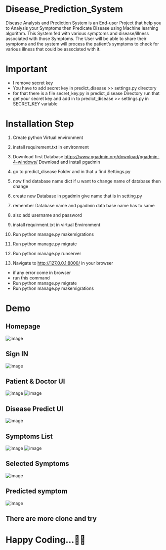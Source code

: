 # Disease_Prediction_System
Disease Analysis and Prediction System is an End-user Project that help you to Analysis your Symptoms then Predicate Disease using Machine learning algorithm. This System fed with various symptoms and disease/illness associated with those Symptoms. The User will be able to share their symptoms and the system will process the patient’s symptoms to check for various illness that could be associated with it.

# Important

- I remove secret key 
- You have to add secret key in predict_disease >> settings.py directory
- for that there is a file secret_key.py in predict_disease Directory run that
- get your secret key and add in to predict_disease >> settings.py in SECRET_KEY variable
# Installation Step
1) Create python Virtual environment
2) install requirement.txt in environment
3) Download first Database 
        https://www.pgadmin.org/download/pgadmin-4-windows/
        Download and install pgadmin

4) go to predict_disease Folder and in that u find Settings.py
5) now find database name dict if u want to change name of database then change 
6) create new Database in pgadmin give name that is in setting.py

7) remember Database name and pgadmin data base name has to same
8) also add username and password

9) install requirment.txt in virtual Environment

10) Run python manage.py makemigrations
11) Run python manage.py migrate

12) Run python manage.py runserver
13) Navigate to http://127.0.0.1:8000/ in your browser

- if any error come in browser 
- run this command
- Run python manage.py migrate
- Run python manage.py makemigrations


# Demo
## Homepage
![image](https://user-images.githubusercontent.com/76033628/178118477-61d1cb9b-766a-43d6-b087-7b968c184319.png)

## Sign IN
![image](https://user-images.githubusercontent.com/76033628/178118486-53db93ae-238c-4dc0-b25d-fdf066369ceb.png)

## Patient & Doctor UI
![image](https://user-images.githubusercontent.com/76033628/178118504-8e21ed23-7e31-47c2-bf16-3aa0f698dbc1.png)
![image](https://user-images.githubusercontent.com/76033628/178118508-dd2397fd-85f7-4ad2-aa5f-4506cfd11f71.png)

## Disease Predict UI
![image](https://user-images.githubusercontent.com/76033628/178118535-1dc183de-af1e-4056-9824-a9266e6f7dc2.png)

## Symptoms List
![image](https://user-images.githubusercontent.com/76033628/178118563-10e859fc-7fda-4216-ae22-f56bf8b96925.png)
![image](https://user-images.githubusercontent.com/76033628/178118568-236a6cfe-0cfb-4b84-bde7-fc85909fe6a5.png)

##  Selected Symptoms
![image](https://user-images.githubusercontent.com/76033628/178118589-282b3e61-b37b-4ad9-925b-eb2afd596344.png)

##  Predicted symptom
![image](https://user-images.githubusercontent.com/76033628/178118599-e86bdca6-2475-4f63-b579-f99787958453.png)


## There are more clone and try


# Happy Coding...👨‍💻







